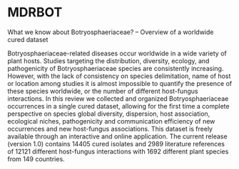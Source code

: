 # MDRBOT
What we know about Botryosphaeriaceae? – Overview of a worldwide cured dataset 

Botryosphaeriaceae-related diseases occur worldwide in a wide variety of plant hosts. Studies targeting the distribution, diversity, ecology, and pathogenicity of Botryosphaeriaceae species are consistently increasing. However, with the lack of consistency on species delimitation, name of host or location among studies it is almost impossible to quantify the presence of these species worldwide, or the number of different host-fungus interactions. In this review we collected and organized Botryosphaeriaceae occurrences in a single cured dataset, allowing for the first time a complete perspective on species global diversity, dispersion, host association, ecological niches, pathogenicity and communication efficiency of new occurrences and new host-fungus associations. This dataset is freely available through an interactive and online application. The current release (version 1.0) contains 14405 cured isolates and 2989 literature references of 12121 different host-fungus interactions with 1692 different plant species from 149 countries.
